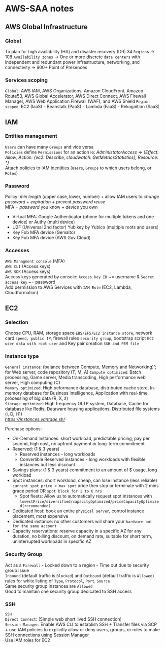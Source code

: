# AWS-SAA notes

## AWS Global Infrastructure

### Global
To plan for high availability (HA) and disaster recovery (DR)
34 `Region`s -> 108 `Availability zones` -> One or more discrete `data centers` with independent and redundant power infrastructure, networking, and connectivity -> 600+ Point of Presences  

### Services scoping
`Global`: AWS IAM, AWS Organizations, Amazon CloudFront, Amazon Route53, AWS Global Accelerator, AWS Direct Connect, AWS Firewall Manager, AWS Web Application Firewall (WAF), and AWS Shield
`Region scoped`: EC2 (IaaS) - Beanstalk (PaaS) - Lambda (FaaS) - Rekognition (SaaS)  

## IAM

### Entities management
`Users` can have many `Groups` and vice versa  
`Policies` define `Permissions` for an action ie: _AdministatorAccess => {Effect: Allow,  Action: {ec2: Describe, cloudwatch: GetMetricsStatistics},  Resource: *}_  
Attach policies to IAM identities (`Users`, `Groups` to which users belong, or `Roles`)

### Password
Policy: _min length_ (upper case, lower, number) + allow IAM users to _change password_ + _expiration_ + prevent _password reuse_  
MFA = _password_ you know + _device_ you own  
- Virtual MFA: Google Authenticator (phone for multiple tokens and one device) or Authy (multi device)
- U2F (Universal 2nd factor) Yubikey by Yubico (multiple roots and users)
- Key Fob MFA device (Gemalto)  
- Key Fob MFA device (AWS Gov Cloud)  

### Accesses
`AWS Managment console` (MFA)  
`AWS CLI` (Access keys)  
`AWS SDK` (Access keys)  
Access keys generated by console: `Access key ID` ~= username & `Secret access key` ~= password  
Add permission to AWS Services with `IAM Role` (EC2, Lambda, Cloudformation)  


## EC2

### Selection

Choose CPU, RAM, storage space `EBS/EFS/EC2 instance store`, network card `speed, public IP`, firewall rules `security group`, bootstrap script `EC2 user data with root user` and Key pair creation `SSH and PEM file`

### Instance type

`General instance`: (balance between Compute, Memory and Networking)'; for Web server, code repository (T, M, A)
`Compute optimized`: Batch processing, Game server, Media transcoding, High performance web server, High computing (C)  
`Memory optimized`: High peformance database, distributed cache store, In-memory database for Business Intelligence, Application with real-time processing of big data (R, X, z)  
`Storage optimized`: High frequency OLTP system, Database, Cache for database like Redis, Dataware housing applications, Distributed file systems (i, D, H1)  
*https://instances.vantage.sh/*  

Purchase options:
- On-Demand Instances: short workload, predictable pricing, pay per second, high cost, no upfront payment or long-term commitment
- Reserved: (1 & 3 years)  
  - Reserved instances - long workloads
  - Convertible Reserved instances - long workloads with flexible instances but less discount   
- Savings plans: (1 & 3 years) commitment to an amount of $ usage, long workload
- Spot instances: short workload, cheap, can lose instance (less reliable) `current spot price < max spot` price then stop or terminate with 2 mins grace period OR `spot block for 1 to 6 hrs`
  - Spot fleets: Allow us to automatically request spot instances with `lowestPrice/diversified/capacityOptimized/priceCapacityOptimized(recommended)`     
- Dedicated host: book an entire `physical server`, control instance placement, most expensive
- Dedicated instance: no other customers will share your `hardware but for the same account`
- Capacity reservations: reserve capacity in a specific AZ for any duration, no billing discount, on demand rate, suitable for short term, uninterrupted workloads in specific AZ    

### Security Group

Act as a `Firewall` - Locked down to a region - Time out due to security group issue  
`Inbound` (default traffic is `Blocked`) and `Outbound` (default traffic is `Allowed`) rules for white listing of `Type`, `Protocol`, `Port`, `Source`  
Same security group instances are `Allowed`  
Good to maintain one security group dedicated to SSH access  

### SSH

`SSH`  
`Direct Connect`: (Simple web short lived SSH connection)  
`Session Manager`: Enable AWS CLI to establish SSH + Transfer files via SCP + use IAM policies to explicitly allow or deny users, groups, or roles to make SSH connections using Session Manager  
Use IAM roles for EC2



